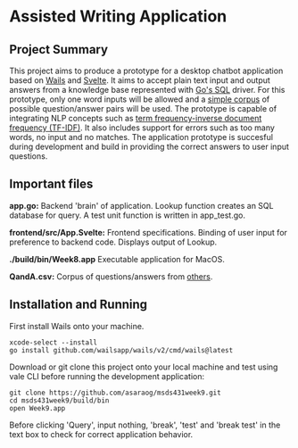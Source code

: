 # Assisted Writing Application

## Project Summary
This project aims to produce a prototype for a desktop chatbot application based on [Wails](https://wails.io/) and [Svelte](https://svelte.dev/repl/hello-world). It aims to accept plain text input and output answers from a knowledge base represented with [Go's SQL](https://github.com/mattn/go-sqlite3) driver. For this prototype, only one word inputs will be allowed and a [simple corpus](./QandA.csv) of possible question/answer pairs will be used. The prototype is capable of integrating NLP concepts such as [term frequency-inverse document frequency (TF-IDF)](https://yi-wang-2005.medium.com/nlp-in-sql-word-vectors-82dffc908423). It also includes support for errors such as too many words, no input and no matches. The application prototype is succesful during development and build in providing the correct answers to user input questions.

## Important files

**app.go:** Backend 'brain' of application. Lookup function creates an SQL database for query. A test unit function is written in app_test.go.

**frontend/src/App.Svelte:** Frontend specifications. Binding of user input for preference to backend code. Displays output of Lookup.

**./build/bin/Week8.app** Executable application for MacOS.

**QandA.csv:** Corpus of questions/answers from [others](https://github.com/ThomasWMiller/jump-start-sqlite/blob/main/QandA.csv).

## Installation and Running

First install Wails onto your machine.
```
xcode-select --install
go install github.com/wailsapp/wails/v2/cmd/wails@latest
```

Download or git clone this project onto your local machine and test using vale CLI before running the development application:
```
git clone https://github.com/asaraog/msds431week9.git
cd msds431week9/build/bin
open Week9.app
```
Before clicking 'Query', input nothing, 'break', 'test' and 'break test' in the text box to check for correct application behavior.
